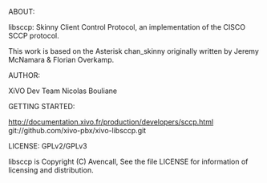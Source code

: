 ABOUT:

 libsccp: Skinny Client Control Protocol, 
	  an implementation of the CISCO SCCP protocol.

 This work is based on the Asterisk chan_skinny originally
 written by Jeremy McNamara & Florian Overkamp.

AUTHOR:

 XiVO Dev Team
 Nicolas Bouliane

GETTING STARTED:

 http://documentation.xivo.fr/production/developers/sccp.html
 git://github.com/xivo-pbx/xivo-libsccp.git

LICENSE: GPLv2/GPLv3

 libsccp is Copyright (C) Avencall, See the file LICENSE
 for information of licensing and distribution.


